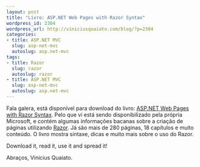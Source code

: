 ```yaml
--- 
layout: post
title: "Livro: ASP.NET Web Pages with Razor Syntax"
wordpress_id: 2304
wordpress_url: http://viniciusquaiato.com/blog/?p=2304
categories: 
- title: ASP.NET MVC
  slug: asp-net-mvc
  autoslug: asp.net-mvc
tags: 
- title: Razor
  slug: razor
  autoslug: razor
- title: ASP.NET MVC
  slug: asp-net-mvc
  autoslug: asp.net-mvc
---
```

Fala galera, está disponível para download do livro: [ASP.NET Web Pages with Razor Syntax](http://www.microsoft.com/download/en/details.aspx?id=15979). Pelo que vi está sendo disponibilizado pela própria Microsoft, e contém algumas informações bacanas sobre a criação de páginas utilizando [Razor](http://viniciusquaiato.com/tags/dicas-razor/). Já são mais de 280 páginas, 18 capítulos e muito conteúdo. O livro mostra sintaxe, dicas e muito mais sobre o uso do Razor.

Download it, read it, use it and spread it!

Abraços,
Vinicius Quaiato.

